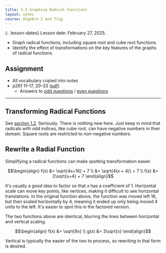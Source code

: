 ```yaml
---
title: 5.3 Graphing Radical Functions
layout: notes
course: Algebra 2 and Trig
---
```


{: .lesson-dates}
Lesson date: February 27, 2025.

- Graph radical functions, including square root and cube root functions.
- Identify the effect of transformations on the key features of the graphs of radical functions.

## Assignment

- All vocabulary copied into notes
- p261 11–17, 20–33 ([pdf](./pdf/alg2-practice-0503.pdf))
  - Answers to [odd questions](../misc/alg2-odd-answers.pdf) / [even questions](../misc/alg2-even-answers.pdf)

---

## Transforming Radical Functions

See [section 1.2](./1.2-transformation-of-functions.md). Seriously. There is nothing new here. Just keep in mind that radicals with odd indices, like cube root, can have negative numbers in their domain. Square roots are restricted to non-negative numbers.

## Rewrite a Radial Function

Simplifying a radical functions can make spotting transformation easier.

$$\begin{align}
f(x) &= \sqrt{4x+16} + 7 \\
     &= \sqrt{4(x + 4)} + 7 \\
f(x) &= 2\sqrt{x+4} + 7
\end{align}$$

It's usually a good idea to factor so that $x$ has a coefficient of $1$. Horizontal scale can move key points, like vertices, making it difficult to see horizontal translations. In the original function above, the function was moved left $16$, but then scaled horizontally by $4$, meaning it ended up only being moved $4$ units to the left. It's easier to spot this in the factored version.

The two functions above are identical, blurring the lines between horizontal and vertical scaling.

$$\begin{align}
f(x) &= \sqrt{9x} \\
g(x) &= 3\sqrt{x}
\end{align}$$

Vertical is typically the easier of the two to process, so rewriting in that form is desired.
